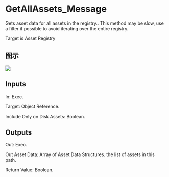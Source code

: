 # GetAllAssets_Message

Gets asset data for all assets in the registry.. This method may be slow, use a filter if possible to avoid iterating over the entire registry.

Target is Asset Registry

## 图示

![]($-20221218-18002597.png)

## Inputs

In: Exec.

Target: Object Reference.

Include Only on Disk Assets: Boolean.  

## Outputs

Out: Exec.

Out Asset Data: Array of Asset Data Structures. the list of assets in this path.

Return Value: Boolean.

